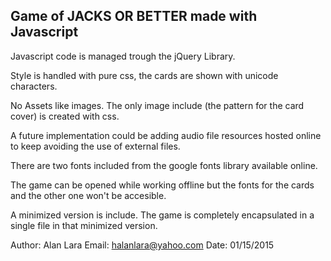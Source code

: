 Game of JACKS OR BETTER made with Javascript
-------------------------------------------------------------

Javascript code is managed trough the jQuery Library. 

Style is handled with pure css, the cards are shown with unicode characters. 

No Assets like images. The only image include (the pattern for the card cover) is created with css. 

A future implementation could be adding audio file resources hosted online to keep avoiding the use of external files. 

There are two fonts included from the google fonts library available online. 

The game can be opened while working offline but the fonts for the cards and the other one won't be accesible. 

A minimized version is include. The game is completely encapsulated in a single file in that minimized version.



Author: Alan Lara 
Email: halanlara@yahoo.com 
Date: 01/15/2015

